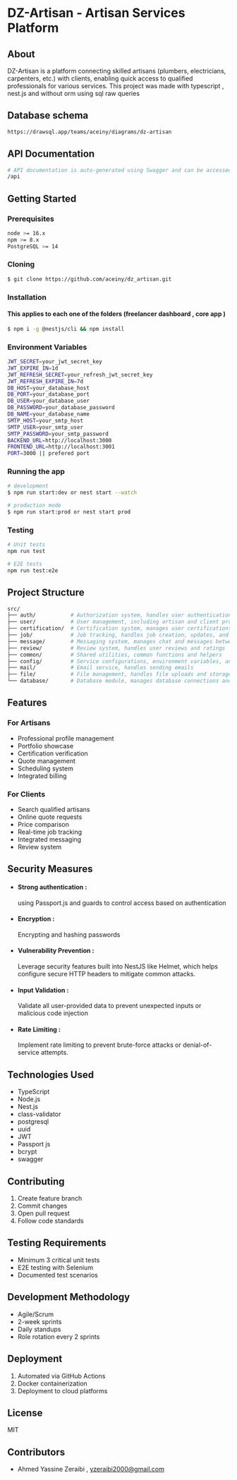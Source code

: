# DZ-Artisan - Artisan Services Platform

## About

DZ-Artisan is a platform connecting skilled artisans (plumbers, electricians, carpenters, etc.) with clients, enabling quick access to qualified professionals for various services.
This project was made with typescript , nest.js and without orm using sql raw queries

## Database schema

```bash
https://drawsql.app/teams/aceiny/diagrams/dz-artisan
```

## API Documentation

```bash
# API documentation is auto-generated using Swagger and can be accessed at:
/api
```

## Getting Started

### Prerequisites

```bash
node >= 16.x
npm >= 8.x
PostgreSQL >= 14
```

### Cloning

```bash
$ git clone https://github.com/aceiny/dz_artisan.git
```

### Installation

#### This applies to each one of the folders (freelancer dashboard , core app )

```bash
$ npm i -g @nestjs/cli && npm install
```

### Environment Variables

```bash
JWT_SECRET=your_jwt_secret_key
JWT_EXPIRE_IN=1d
JWT_REFRESH_SECRET=your_refresh_jwt_secret_key
JWT_REFRESH_EXPIRE_IN=7d
DB_HOST=your_database_host
DB_PORT=your_database_port
DB_USER=your_database_user
DB_PASSWORD=your_database_password
DB_NAME=your_database_name
SMTP_HOST=your_smtp_host
SMTP_USER=your_smtp_user
SMTP_PASSWORD=your_smtp_password
BACKEND_URL=http://localhost:3000
FRONTEND_URL=http://localhost:3001
PORT=3000 || prefered port
```

### Running the app

```bash
# development
$ npm run start:dev or nest start --watch

# production mode
$ npm run start:prod or nest start prod
```

### Testing

```bash
# Unit tests
npm run test

# E2E tests
npm run test:e2e
```

## Project Structure

```bash
src/
├── auth/           # Authorization system, handles user authentication and JWT strategies
├── user/           # User management, including artisan and client profiles
├── certification/  # Certification system, manages user certifications
├── job/            # Job tracking, handles job creation, updates, and status tracking
├── message/        # Messaging system, manages chat and messages between users
├── review/         # Review system, handles user reviews and ratings
├── common/         # Shared utilities, common functions and helpers
├── config/         # Service configurations, environment variables, and settings
├── mail/           # Email service, handles sending emails
├── file/           # File management, handles file uploads and storage
└── database/       # Database module, manages database connections and queries
```


## Features

### For Artisans

- Professional profile management
- Portfolio showcase
- Certification verification
- Quote management
- Scheduling system
- Integrated billing

### For Clients

- Search qualified artisans
- Online quote requests
- Price comparison
- Real-time job tracking
- Integrated messaging
- Review system

## Security Measures

- #### Strong authentication :
  using Passport.js and guards to control access based on authentication
- #### Encryption :
  Encrypting and hashing passwords
- #### Vulnerability Prevention :
  Leverage security features built into NestJS like Helmet, which helps configure secure HTTP headers to mitigate common attacks.
- #### Input Validation :
  Validate all user-provided data to prevent unexpected inputs or malicious code injection
- #### Rate Limiting :
  Implement rate limiting to prevent brute-force attacks or denial-of-service attempts.

## Technologies Used

- TypeScript
- Node.js
- Nest.js
- class-validator
- postgresql
- uuid
- JWT
- Passport js
- bcrypt
- swagger

## Contributing

1. Create feature branch
2. Commit changes
3. Open pull request
4. Follow code standards

## Testing Requirements

- Minimum 3 critical unit tests
- E2E testing with Selenium
- Documented test scenarios

## Development Methodology

- Agile/Scrum
- 2-week sprints
- Daily standups
- Role rotation every 2 sprints

## Deployment

1. Automated via GitHub Actions
2. Docker containerization
3. Deployment to cloud platforms

## License

MIT

## Contributors

- Ahmed Yassine Zeraibi , yzeraibi2000@gmail.com

